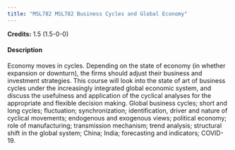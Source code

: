 ```yaml
---
title: "MSL782 MSL782 Business Cycles and Global Economy"
---
```

**Credits:** 1.5 (1.5-0-0)

#### Description
Economy moves in cycles. Depending on the state of economy (in whether expansion or downturn), the firms should adjust their business and investment strategies. This course will look into the state of art of business cycles under the increasingly integrated global economic system, and discuss the usefulness and application of the cyclical analyses for the appropriate and flexible decision making. Global business cycles; short and long cycles; fluctuation; synchronization; identification, driver and nature of cyclical movements; endogenous and exogenous views; political economy; role of manufacturing; transmission mechanism; trend analysis; structural shift in the global system; China; India; forecasting and indicators; COVID-19.
